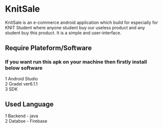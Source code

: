 # KnitSale
KnitSale is an e-commerce android application which build for especially for KNIT Student where anyone student buy our useless product and any student buy this product.
It is a simple and user-interface.<br>
<h2>Require Plateform/Software</h2>
<h3>If you want run this apk on your machine then firstly install below software</h3>
1 Android Studio<br>
2 Gradel ver6.1.1<br>
3 SDK <br>
<h2>Used Language</h2>
1 Backend - java<br>
2 Databse - Firebase


